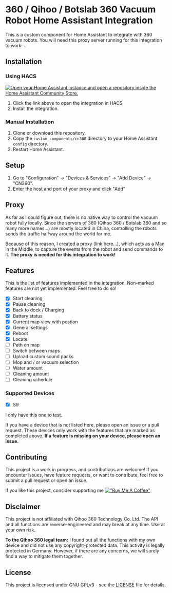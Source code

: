 # 360 / Qihoo / Botslab 360 Vacuum Robot Home Assistant Integration

This is a custom component for Home Assistant to integrate with 360 vacuum robots.
You will need this proxy server running for this integration to work: ...

## Installation

### Using HACS

[![Open your Home Assistant instance and open a repository inside the Home Assistant Community Store.](https://my.home-assistant.io/badges/hacs_repository.svg)](https://my.home-assistant.io/redirect/hacs_repository/?category=integration&repository=cn360-homeassistant&owner=cavefire)

1. Click the link above to open the integration in HACS.
2. Install the integration.

### Manual Installation

1. Clone or download this repository.
2. Copy the `custom_components/cn360` directory to your Home Assistant `config` directory.
3. Restart Home Assistant.

## Setup

1. Go to "Configuration" -> "Devices & Services" -> "Add Device" -> "CN360".
2. Enter the host and port of your proxy and click "Add"

## Proxy

As far as I could figure out, there is no native way to control the vacuum robot fully locally. Since the servers of 360 (Qihoo 360 / Botslab 360 and so many more names...) 
are mostly located in China, controlling the robots sends the traffic halfway around the world for me.

Because of this reason, I created a proxy (link here...), which acts as a Man in the Middle, to capture the events from the robot and send commands to it. **The proxy is needed for this
integration to work!**

## Features

This is the list of features implemented in the integration. Non-marked features are not yet implemented. Feel free to do so!

- [x] Start cleaning
- [x] Pause cleaning
- [x] Back to dock / Charging
- [x] Battery status
- [x] Current map view with postion
- [x] General settings
- [x] Reboot
- [x] Locate  
- [ ] Path on map
- [ ] Switch between maps
- [ ] Upload custom sound packs
- [ ] Mop and / or vacuum selection
- [ ] Water amount
- [ ] Cleaning amount
- [ ] Cleaning schedule

### Supported Devices

- [x] S9

I only have this one to test.

If you have a device that is not listed here, please open an issue or a pull request.
These devices only work with the features that are marked as completed above.
**If a feature is missing on your device, please open an issue.**

## Contributing
This project is a work in progress, and contributions are welcome!
If you encounter issues, have feature requests, or want to contribute, feel free to submit a pull request or open an issue.

If you like this project, consider supporting me 
[!["Buy Me A Coffee"](https://www.buymeacoffee.com/assets/img/custom_images/yellow_img.png)](https://www.buymeacoffee.com/cavefire)


## Disclaimer
This project is not affiliated with Qihoo 360 Technology Co. Ltd. The API and all functions are reverse-engineered and may break at any time. Use at your own risk.

**To the Qihoo 360 legal team:**
I found out all the functions with my own device and did not use any copyright-protected data. This activity is legally protected in Germany.
However, if there are any concerns, we will surely find a way to mitigate them together.

## License
This project is licensed under GNU GPLv3 - see the [LICENSE](LICENSE) file for details.
